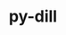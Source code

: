 ---
title: "py-dill"
layout: cache
categories: [package, v0.19]
meta: {"versions": ["0.3.5.1"], "compilers": ["gcc@=11.1.0", "gcc@=7.3.1", "gcc@=7.5.0", "oneapi@=2022.1.0"], "oss": ["amzn2", "ubuntu18.04", "ubuntu20.04"], "platforms": ["linux"], "targets": ["x86_64", "x86_64_v3"], "stacks": ["e4s", "e4s-oneapi", "ml-cpu", "ml-cuda", "ml-rocm", "radiuss"], "num_specs": 5, "num_specs_by_stack": {"ml-cuda": 1, "ml-rocm": 1, "ml-cpu": 1, "radiuss": 2, "e4s": 1, "e4s-oneapi": 1}}
spec_details: [{"hash": "esetuklp5mnnpaxajidjw47v54nomfwo", "compiler": "gcc@=7.3.1", "versions": ["0.3.5.1"], "os": "amzn2", "platform": "linux", "target": "x86_64_v3", "variants": ["build_system=python_pip"], "stacks": ["ml-cuda", "ml-rocm", "ml-cpu"], "size": "-", "tarball": "https://binaries.spack.io/releases/v0.19/build_cache/linux-amzn2-x86_64_v3/gcc-7.3.1/py-dill-0.3.5.1/linux-amzn2-x86_64_v3-gcc-7.3.1-py-dill-0.3.5.1-esetuklp5mnnpaxajidjw47v54nomfwo.spack"}, {"hash": "hbp72i4wsms5poyunstmlby73an3jzeh", "compiler": "gcc@=7.5.0", "versions": ["0.3.5.1"], "os": "ubuntu18.04", "platform": "linux", "target": "x86_64", "variants": ["build_system=python_pip"], "stacks": ["radiuss"], "size": "-", "tarball": "https://binaries.spack.io/releases/v0.19/build_cache/linux-ubuntu18.04-x86_64/gcc-7.5.0/py-dill-0.3.5.1/linux-ubuntu18.04-x86_64-gcc-7.5.0-py-dill-0.3.5.1-hbp72i4wsms5poyunstmlby73an3jzeh.spack"}, {"hash": "bpcc4cv6zeqlst2p7agdoyg74s65gnb3", "compiler": "gcc@=7.5.0", "versions": ["0.3.5.1"], "os": "ubuntu18.04", "platform": "linux", "target": "x86_64", "variants": ["build_system=python_pip"], "stacks": ["radiuss"], "size": "-", "tarball": "https://binaries.spack.io/releases/v0.19/build_cache/linux-ubuntu18.04-x86_64/gcc-7.5.0/py-dill-0.3.5.1/linux-ubuntu18.04-x86_64-gcc-7.5.0-py-dill-0.3.5.1-bpcc4cv6zeqlst2p7agdoyg74s65gnb3.spack"}, {"hash": "mnvtzaeh7dfzc5gz42gu35zte35scxci", "compiler": "gcc@=11.1.0", "versions": ["0.3.5.1"], "os": "ubuntu20.04", "platform": "linux", "target": "x86_64", "variants": ["build_system=python_pip"], "stacks": ["e4s"], "size": "-", "tarball": "https://binaries.spack.io/releases/v0.19/build_cache/linux-ubuntu20.04-x86_64/gcc-11.1.0/py-dill-0.3.5.1/linux-ubuntu20.04-x86_64-gcc-11.1.0-py-dill-0.3.5.1-mnvtzaeh7dfzc5gz42gu35zte35scxci.spack"}, {"hash": "gmy4adby33txwtvl4le3wygwr4lx2wr7", "compiler": "oneapi@=2022.1.0", "versions": ["0.3.5.1"], "os": "ubuntu20.04", "platform": "linux", "target": "x86_64", "variants": ["build_system=python_pip"], "stacks": ["e4s-oneapi"], "size": "-", "tarball": "https://binaries.spack.io/releases/v0.19/build_cache/linux-ubuntu20.04-x86_64/oneapi-2022.1.0/py-dill-0.3.5.1/linux-ubuntu20.04-x86_64-oneapi-2022.1.0-py-dill-0.3.5.1-gmy4adby33txwtvl4le3wygwr4lx2wr7.spack"}]
---